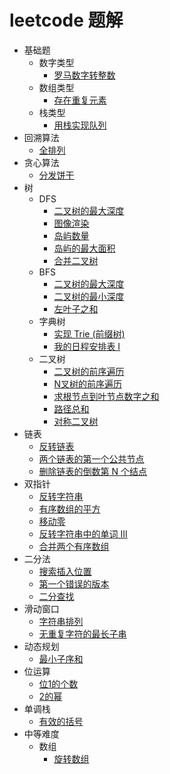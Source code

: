 # leetcode 题解

- 基础题
    - 数字类型
        - [罗马数字转整数](/magic-code/leetcode/romanToInt.md)
    - 数组类型
        - [存在重复元素](/magic-code/leetcode/contains-duplicate.md)
    - 栈类型
        - [用栈实现队列](/magic-code/leetcode/queue-using-stacks.md)
- 回溯算法
    - [全排列](/magic-code/leetcode/permutations.md)
- 贪心算法
    - [分发饼干](/magic-code/leetcode/assign-cookies.md)
- 树
    - DFS
        - [二叉树的最大深度](/magic-code/leetcode/tree-maxDepth-dfs.md)
        - [图像渲染](/magic-code/leetcode/flood-fill.md)
        - [岛屿数量](/magic-code/leetcode/num-of-lands.md)
        - [岛屿的最大面积](/magic-code/leetcode/max-area-of-island.md)
        - [合并二叉树](/magic-code/leetcode/merge-two-binary-trees.md)
    - BFS
        - [二叉树的最大深度](/magic-code/leetcode/tree-maxDepth-bfs.md)
        - [二叉树的最小深度](/magic-code/leetcode/tree-minDepth.md)
        - [左叶子之和](/magic-code/leetcode/sum-of-left-leaves.md)
    - 字典树
        - [实现 Trie (前缀树)](/magic-code/leetcode/trie.md) 
        - [我的日程安排表 I](/magic-code/leetcode/my-calendar-1.md)
    - 二叉树
        - [二叉树的前序遍历](/magic-code/leetcode/tree-preorder-traversal.md)
        - [N叉树的前序遍历](/magic-code/leetcode/n-tree-preorder-traversal.md)
        - [求根节点到叶节点数字之和](/magic-code/leetcode/sum-root-to-leaf-number.md)
        - [路径总和](/magic-code/leetcode/path-sum.md)
        - [对称二叉树](/magic-code/leetcode/symmetric-tree.md)
- 链表
    - [反转链表](/magic-code/leetcode/reverse-list.md)
    - [两个链表的第一个公共节点](/magic-code/leetcode/get-intersection-node.md)
    - [删除链表的倒数第 N 个结点](/magic-code/leetcode/remove-nth-from-end.md)
- 双指针
    - [反转字符串](/magic-code/leetcode/reverse-string.md)
    - [有序数组的平方](/magic-code/leetcode/squares-of-a-sorted-array.md)
    - [移动零](/magic-code/leetcode/move-zeroes.md)
    - [反转字符串中的单词 III](/magic-code/leetcode/reverse-words-in-a-string-iii.md)
    - [合并两个有序数组](/magic-code/leetcode/merge-sorted-array.md)
- 二分法
    - [搜索插入位置](/magic-code/leetcode/search-insert.md)
    - [第一个错误的版本](/magic-code/leetcode/first-wrong-version.md)
    - [二分查找](/magic-code/leetcode/binary-search.md)
- 滑动窗口
    - [字符串排列](/magic-code/leetcode/permutation-in-string.md)
    - [无重复字符的最长子串](/magic-code/leetcode/no-repeat-char.md)
- 动态规划
    - [最小子序和](/magic-code/leetcode/maximum-subarray.md)
- 位运算
    - [位1的个数](/magic-code/leetcode/hamming-weight.md)
    - [2的幂](/magic-code/leetcode/power-of-two.md)
- 单调栈
    - [有效的括号](/magic-code/leetcode/valid-parentheses.md)
- 中等难度
    - 数组
        - [旋转数组](/magic-code/leetcode/rotate-array.md)